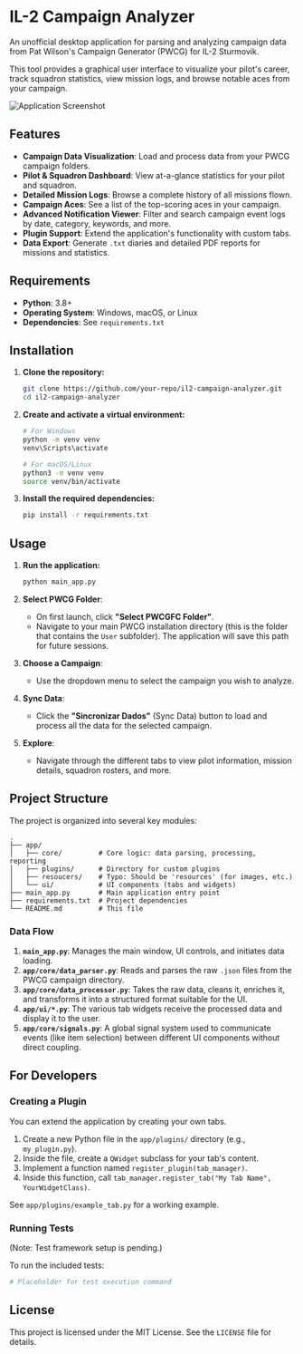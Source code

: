 # IL-2 Campaign Analyzer

An unofficial desktop application for parsing and analyzing campaign data from Pat Wilson's Campaign Generator (PWCG) for IL-2 Sturmovik.

This tool provides a graphical user interface to visualize your pilot's career, track squadron statistics, view mission logs, and browse notable aces from your campaign.

![Application Screenshot](https://raw.githubusercontent.com/your-repo/your-image.png) <!--- Placeholder for a future screenshot -->

## Features

-   **Campaign Data Visualization**: Load and process data from your PWCG campaign folders.
-   **Pilot & Squadron Dashboard**: View at-a-glance statistics for your pilot and squadron.
-   **Detailed Mission Logs**: Browse a complete history of all missions flown.
-   **Campaign Aces**: See a list of the top-scoring aces in your campaign.
-   **Advanced Notification Viewer**: Filter and search campaign event logs by date, category, keywords, and more.
-   **Plugin Support**: Extend the application's functionality with custom tabs.
-   **Data Export**: Generate `.txt` diaries and detailed PDF reports for missions and statistics.

## Requirements

-   **Python**: 3.8+
-   **Operating System**: Windows, macOS, or Linux
-   **Dependencies**: See `requirements.txt`

## Installation

1.  **Clone the repository:**
    ```bash
    git clone https://github.com/your-repo/il2-campaign-analyzer.git
    cd il2-campaign-analyzer
    ```

2.  **Create and activate a virtual environment:**
    ```bash
    # For Windows
    python -m venv venv
    venv\Scripts\activate

    # For macOS/Linux
    python3 -m venv venv
    source venv/bin/activate
    ```

3.  **Install the required dependencies:**
    ```bash
    pip install -r requirements.txt
    ```

## Usage

1.  **Run the application:**
    ```bash
    python main_app.py
    ```

2.  **Select PWCG Folder**:
    -   On first launch, click **"Select PWCGFC Folder"**.
    -   Navigate to your main PWCG installation directory (this is the folder that contains the `User` subfolder). The application will save this path for future sessions.

3.  **Choose a Campaign**:
    -   Use the dropdown menu to select the campaign you wish to analyze.

4.  **Sync Data**:
    -   Click the **"Sincronizar Dados"** (Sync Data) button to load and process all the data for the selected campaign.

5.  **Explore**:
    -   Navigate through the different tabs to view pilot information, mission details, squadron rosters, and more.

## Project Structure

The project is organized into several key modules:

```
.
├── app/
│   ├── core/         # Core logic: data parsing, processing, reporting
│   ├── plugins/      # Directory for custom plugins
│   ├── resoucers/    # Typo: Should be 'resources' (for images, etc.)
│   └── ui/           # UI components (tabs and widgets)
├── main_app.py       # Main application entry point
├── requirements.txt  # Project dependencies
└── README.md         # This file
```

### Data Flow

1.  **`main_app.py`**: Manages the main window, UI controls, and initiates data loading.
2.  **`app/core/data_parser.py`**: Reads and parses the raw `.json` files from the PWCG campaign directory.
3.  **`app/core/data_processor.py`**: Takes the raw data, cleans it, enriches it, and transforms it into a structured format suitable for the UI.
4.  **`app/ui/*.py`**: The various tab widgets receive the processed data and display it to the user.
5.  **`app/core/signals.py`**: A global signal system used to communicate events (like item selection) between different UI components without direct coupling.

## For Developers

### Creating a Plugin

You can extend the application by creating your own tabs.

1.  Create a new Python file in the `app/plugins/` directory (e.g., `my_plugin.py`).
2.  Inside the file, create a `QWidget` subclass for your tab's content.
3.  Implement a function named `register_plugin(tab_manager)`.
4.  Inside this function, call `tab_manager.register_tab("My Tab Name", YourWidgetClass)`.

See `app/plugins/example_tab.py` for a working example.

### Running Tests

(Note: Test framework setup is pending.)

To run the included tests:

```bash
# Placeholder for test execution command
```

## License

This project is licensed under the MIT License. See the `LICENSE` file for details.
